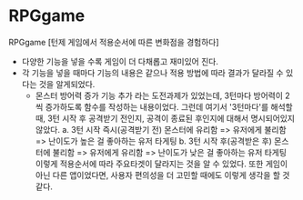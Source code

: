 # RPGgame
RPGgame
[턴제 게임에서 적용순서에 따른 변화점을 경험하다]
- 다양한 기능을 넣을 수록 게임이 더 다채롭고 재미있어 진다.
- 각 기능을 넣을 때마다 기능의 내용은 같으나 적용 방법에 따라 결과가 달라질 수 있다는 것을 알게되었다.
    - 몬스터 방어력 증가 기능 추가 라는 도전과제가 있었는데, 
    3턴마다 방어력이 2씩 증가하도록 함수를 작성하는 내용이었다.
    그런데 여기서 '3턴마다'를 해석할 때, 3턴 시작 후 공격받기 전인지, 공격이 종료된 후인지에 대해서 명시되어있지 않았다. 
        a. 3턴 시작 즉시(공격받기 전)
            몬스터에 유리함 => 유저에게 불리함 => 난이도가 높은 걸 좋아하는 유저 타게팅
        b. 3턴 시작 후(공격받은 후)
            몬스터에 불리함 => 유저에게 유리함 => 난이도가 낮은 걸 좋아하는 유저 타게팅
    이렇게 적용순서에 따라 주요타겟이 달라지는 것을 알 수 있었다.
    또한 게임이 아닌 다른 앱이었다면, 사용자 편의성을 더 고민할 때에도 이렇게 생각을 할 것 같다.

